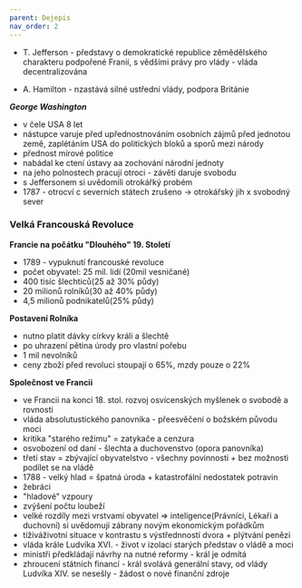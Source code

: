 ```yaml
---
parent: Dejepis
nav_order: 2
---
```

- T. Jefferson - představy o demokratické republice zěmědělského charakteru podpořené Franií, s vědšími právy pro vlády - vláda decentralizována

- A. Hamilton - nzastává silné ustřední vlády, podpora Británie

***George Washington***
- v čele USA 8 let
- nástupce varuje před upřednostnováním osobních zájmů před jednotou země, zaplétáním USA do politických bloků a sporů mezi národy
- přednost mírové politice
- nabádal ke ctení ústavy aa zochování národní jednoty
- na jeho polnostech pracují otroci -  závěti daruje svobodu
- s Jeffersonem si uvědomili otrokářký probém
- 1787 - otrocví c severních státech zrušeno -> otrokářský jih x svobodný sever

### Velká Francouská Revoluce
**Francie na počátku "Dlouhého" 19. Století**
- 1789 - vypuknutí francouské revoluce
- počet obyvatel: 25 mil. lidí (20mil vesničané)
- 400 tisíc šlechticů(25 až 30% půdy)
- 20 milionů rolníků(30 až 40% půdy)
- 4,5 milionů podnikatelů(25% půdy)

**Postavení Rolníka**
- nutno platit dávky církvy králi a šlechtě
- po uhrazení pětina úrody pro vlastní pořebu
- 1 mil nevolníků
- ceny zboží před revoluci stoupají o 65%, mzdy pouze o 22%

**Společnost ve Francii**
- ve Francii na konci 18. stol. rozvoj osvícenských myšlenek o svobodě a rovnosti
- vláda absolutustického panovníka - přeesvěčení o božském původu moci
- kritika "starého režimu" = zatykače a cenzura
- osvobození od daní - šlechta a duchovenstvo (opora panovníka)
- třetí stav = zbývající obyvatelstvo - všechny povinnosti  + bez možnosti podílet se na vládě
- 1788 - velký hlad = špatná úroda + katastrofální nedostatek potravin
- žebráci
- "hladové" vzpoury
- zvýšení počtu loubeží
- velké rozdíly mezi vrstvami obyvatel => inteligence(Právníci, Lékaři a duchovní) si uvědomují zábrany novým ekonomickým pořádkům
- tíživáživotní situace v kontrastu s výstřednností dvora + plýtvání penězi
- vláda krále Ludvíka XVI. - život v izolaci starých představ o vládě a moci
- ministři předkládají návrhy na nutné reformy - král je odmítá
- zhroucení státních financí - král svolává generální stavy, od vlády Ludvíka XIV. se nesešly - žádost o nové finanční zdroje